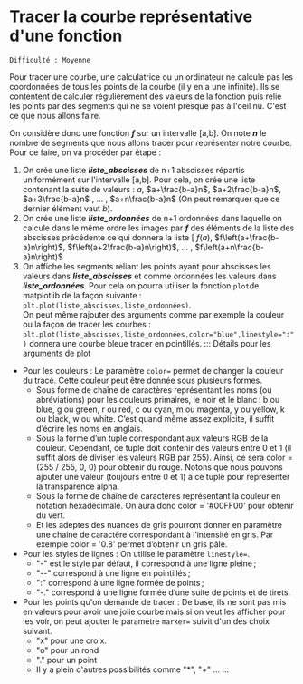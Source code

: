 # Tracer la courbe représentative d'une fonction
`Difficulté : Moyenne`

Pour tracer une courbe, une calculatrice ou un ordinateur ne calcule pas les coordonnées de tous les points de la courbe (il y en a une infinité). Ils se contentent de calculer régulièrement des valeurs de la fonction puis relie les points par des segments qui ne se voient presque pas à l'oeil nu. C'est ce que nous allons faire.

On considère donc une fonction ***f*** sur un intervalle [a,b]. On note ***n*** le nombre de segments que nous allons tracer pour représenter notre courbe.
Pour ce faire, on va procéder par étape :
1. On crée une liste ***liste_abscisses*** de n+1 abscisses répartis uniformément sur l'intervalle [a,b]. Pour cela, on crée une liste contenant la suite de valeurs : $`a`$, $`a+\frac{b-a}n`$, $`a+2\frac{b-a}n`$, $`a+3\frac{b-a}n`$ , ... ,  $`a+n\frac{b-a}n`$ (On peut remarquer que ce dernier élément vaut $`b`$).
2. On crée une liste ***liste_ordonnées*** de n+1 ordonnées dans laquelle on calcule dans le même ordre les images par ***f*** des éléments de la liste des abscisses précédente ce qui donnera la liste [ $`f(a)`$, $`f\left(a+\frac{b-a}n\right)`$, $`f\left(a+2\frac{b-a}n\right)`$, ... ,  $`f\left(a+n\frac{b-a}n\right)`$
3. On affiche les segments reliant les points ayant pour abscisses les valeurs dans ***liste_abscisses*** et comme ordonnées les valeurs dans ***liste_ordonnées***. Pour cela on pourra utiliser la fonction `plot`de matplotlib de la façon suivante : `plt.plot(liste_abscisses,liste_ordonnées)`.  
On peut même rajouter des arguments comme par exemple la couleur ou la façon de tracer les courbes :  
`plt.plot(liste_abscisses,liste_ordonnées,color="blue",linestyle=":")` donnera une courbe bleue tracer en pointillés.
::: Détails pour les arguments de plot
+ Pour les couleurs : Le paramètre `color=` permet de changer la couleur du tracé. Cette couleur peut être donnée sous plusieurs formes.
    - Sous forme de chaîne de caractères représentant les noms (ou abréviations) pour les couleurs primaires, le noir et le blanc : b ou blue, g ou green, r ou red, c ou cyan, m ou magenta, y ou yellow, k ou black, w ou white. C’est quand même assez explicite, il suffit d’écrire les noms en anglais.
    - Sous la forme d’un tuple correspondant aux valeurs RGB de la couleur. Cependant, ce tuple doit contenir des valeurs entre 0 et 1 (il suffit alors de diviser les valeurs RGB par 255). Ainsi, ce sera color = (255 / 255, 0, 0) pour obtenir du rouge. Notons que nous pouvons ajouter une valeur (toujours entre 0 et 1) à ce tuple pour représenter la transparence alpha.
    - Sous la forme de chaîne de caractères représentant la couleur en notation hexadécimale. On aura donc color = '#00FF00' pour obtenir du vert.
    - Et les adeptes des nuances de gris pourront donner en paramètre une chaine de caractère correspondant à l’intensité en gris. Par exemple color = '0.8' permet d’obtenir un gris pâle.
+ Pour les styles de lignes : On utilise le paramètre `linestyle=`.
    - "-" est le style par défaut, il correspond à une ligne pleine ;
    - "--" correspond à une ligne en pointillés ;
    - ":" correspond à une ligne formée de points ;
    - "-." correspond à une ligne formée d’une suite de points et de tirets.
+ Pour les points qu'on demande de tracer : De base, ils ne sont pas mis en valeurs pour avoir une jolie courbe mais si on veut les afficher pour les voir, on peut ajouter le paramètre `marker=` suivit d'un des choix suivant.
    - "x" pour une croix.
    - "o" pour un rond
    - "." pour un point
    - Il y a plein d'autres possibilités comme "*", "+" ... 
:::

